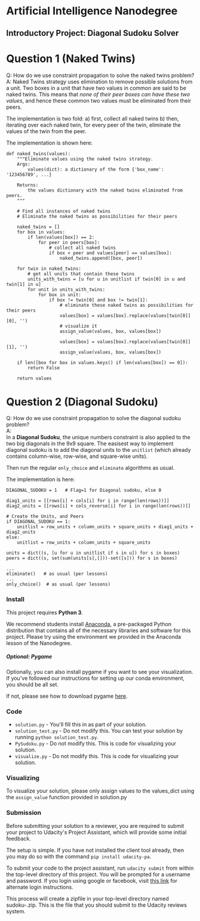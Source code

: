 # Artificial Intelligence Nanodegree
## Introductory Project: Diagonal Sudoku Solver

# Question 1 (Naked Twins)
Q: How do we use constraint propagation to solve the naked twins problem?  
A: Naked Twins strategy uses elimination to remove possible solutions from a unit. Two boxes in a unit that have two values in common are said to be naked twins. This means that _none of their peer boxes can have these two values_, and hence these common two values must be eliminated from their peers. 

The implementation is two fold:
a) first, collect all naked twins
b) then, iterating over each naked twin, for every peer of the twin, eliminate the values of the twin from the peer. 

The implementation is shown here:
```
def naked_twins(values):
    """Eliminate values using the naked twins strategy.
    Args:
        values(dict): a dictionary of the form {'box_name': '123456789', ...}

    Returns:
        the values dictionary with the naked twins eliminated from peers.
    """

    # Find all instances of naked twins
    # Eliminate the naked twins as possibilities for their peers

    naked_twins = []
    for box in values:
        if len(values[box]) == 2:
            for peer in peers[box]:
                # collect all naked twins
                if box < peer and values[peer] == values[box]:
                    naked_twins.append([box, peer])
    
    for twin in naked_twins:
        # get all units that contain these twins
        units_with_twins = [u for u in unitlist if twin[0] in u and twin[1] in u]
        for unit in units_with_twins:
            for box in unit:
                if box != twin[0] and box != twin[1]:
                    # eliminate these naked twins as possibilities for their peers
                    values[box] = values[box].replace(values[twin[0]][0], '')
                    # visualize it
                    assign_value(values, box, values[box])
                    
                    values[box] = values[box].replace(values[twin[0]][1], '')
                    assign_value(values, box, values[box])
    
    if len([box for box in values.keys() if len(values[box]) == 0]):
        return False
    
    return values

```

# Question 2 (Diagonal Sudoku)
Q: How do we use constraint propagation to solve the diagonal sudoku problem?  
A:  
In a **Diagonal Sudoku**, the unique numbers constraint is also applied to the two big diagonals in the 9x9 square. 
The easisest way to implement diagonal sudoku is to add the diagonal units to the `unitlist` (which already contains column-wise, row-wise, and square-wise units).

Then run the regular `only_choice` and `eliminate` algorithms as usual.

The implementation is here:

```
DIAGONAL_SUDOKU = 1   # Flag=1 for Diagonal sudoku, else 0

diag1_units = [[rows[i] + cols[i] for i in range(len(rows))]]
diag2_units = [[rows[i] + cols_reverse[i] for i in range(len(rows))]]

# Create the Units, and Peers
if DIAGONAL_SUDOKU == 1:
    unitlist = row_units + column_units + square_units + diag1_units + diag2_units
else:
    unitlist = row_units + column_units + square_units

units = dict((s, [u for u in unitlist if s in u]) for s in boxes)
peers = dict((s, set(sum(units[s],[]))-set([s])) for s in boxes)

...
eliminate()   # as usual (per lessons)
...
only_choice()  # as usual (per lessons)

```

### Install

This project requires **Python 3**.

We recommend students install [Anaconda](https://www.continuum.io/downloads), a pre-packaged Python distribution that contains all of the necessary libraries and software for this project. 
Please try using the environment we provided in the Anaconda lesson of the Nanodegree.

##### Optional: Pygame

Optionally, you can also install pygame if you want to see your visualization. If you've followed our instructions for setting up our conda environment, you should be all set.

If not, please see how to download pygame [here](http://www.pygame.org/download.shtml).

### Code

* `solution.py` - You'll fill this in as part of your solution.
* `solution_test.py` - Do not modify this. You can test your solution by running `python solution_test.py`.
* `PySudoku.py` - Do not modify this. This is code for visualizing your solution.
* `visualize.py` - Do not modify this. This is code for visualizing your solution.

### Visualizing

To visualize your solution, please only assign values to the values_dict using the `assign_value` function provided in solution.py

### Submission
Before submitting your solution to a reviewer, you are required to submit your project to Udacity's Project Assistant, which will provide some initial feedback.  

The setup is simple.  If you have not installed the client tool already, then you may do so with the command `pip install udacity-pa`.  

To submit your code to the project assistant, run `udacity submit` from within the top-level directory of this project.  You will be prompted for a username and password.  If you login using google or facebook, visit [this link](https://project-assistant.udacity.com/auth_tokens/jwt_login) for alternate login instructions.

This process will create a zipfile in your top-level directory named sudoku-<id>.zip.  This is the file that you should submit to the Udacity reviews system.

